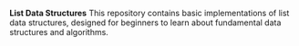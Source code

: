 **List Data Structures**
This repository contains basic implementations of list data structures, designed for beginners to learn about fundamental data structures and algorithms.
